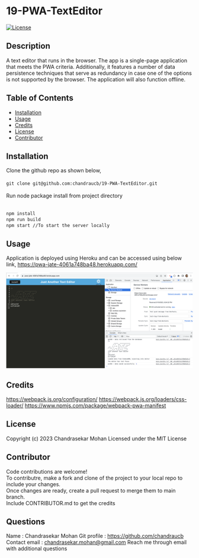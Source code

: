 # 19-PWA-TextEditor

[![License](https://img.shields.io/badge/License-MIT-yellow.svg)](http://choosealicense.com/licenses/mit/)

## Description
A text editor that runs in the browser. The app is a single-page application that meets the PWA criteria. Additionally, it features a number of data persistence techniques that serve as redundancy in case one of the options is not supported by the browser. The application will also function offline.

## Table of Contents
 - [Installation](#installation)
 - [Usage](#usage)
 - [Credits](#credits)
 - [License](#license)
 - [Contributor](#contributor)

## Installation
Clone the github repo as shown below, <br/><br/> ``` git clone git@github.com:chandraucb/19-PWA-TextEditor.git ``` <br/><br/> Run node package install from project directory <br/><br/> 
``` 
npm install 
npm run build 
npm start //To start the server locally
```

## Usage
Application is deployed using Heroku and can be accessed using below link, https://pwa-jate-4061a748ba48.herokuapp.com/


![screenshot](./assets/images/screenshot.png)

## Credits
https://webpack.js.org/configuration/
https://webpack.js.org/loaders/css-loader/
https://www.npmjs.com/package/webpack-pwa-manifest


## License
Copyright (c) 2023 Chandrasekar Mohan
Licensed under the MIT License




## Contributor
Code contributions are welcome! <br> To contributre, make a fork and clone of the project to your local repo to include your changes. <br> Once changes are ready, create a pull request to merge them to main branch. <br> Include CONTRIBUTOR.md to get the credits



## Questions 
  Name : Chandrasekar Mohan 
  Git profile : https://github.com/chandraucb 
  Contact email : chandrasekar.mohan@gmail.com 
  Reach me through email with additional questions

